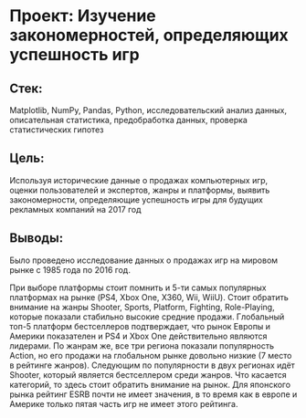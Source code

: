 # Проект: Изучение закономерностей, определяющих успешность игр
## Стек: 
Matplotlib, NumPy, Pandas, Python, исследовательский анализ данных, описательная статистика, предобработка данных, проверка статистических гипотез
## Цель: 
Используя исторические данные о продажах компьютерных игр, оценки пользователей и экспертов, жанры и платформы, выявить закономерности, определяющие успешность игры для будущих рекламных компаний на 2017 год
## Выводы:
Было проведено исследование данных о продажах игр на мировом рынке с 1985 года по 2016 год.

При выборе платформы стоит помнить и 5-ти самых популярных платформах на рынке (PS4, Xbox One, X360, Wii, WiiU). Стоит обратить внимание на жанры Shooter, Sports, Platform, Fighting, Role-Playing, которые показали стабильно высокие средние продажи. Глобальный топ-5 платформ бестселлеров подтверждает, что рынок Европы и Америки показателен и PS4 и Xbox One действительно являются лидерами. По жанрам же, все три региона показали популярность Action, но его продажи на глобальном рынке довольно низкие (7 место в рейтинге жанров). Следующим по популярности в двух регионах идёт Shooter, который является бестселлером среди жанров. Что касается категорий, то здесь стоит обратить внимание на рынок. Для японского рынка рейтинг ESRB почти не имеет значения, в то время как в европе и Америке только пятая часть игр не имеет этого рейтинга.

